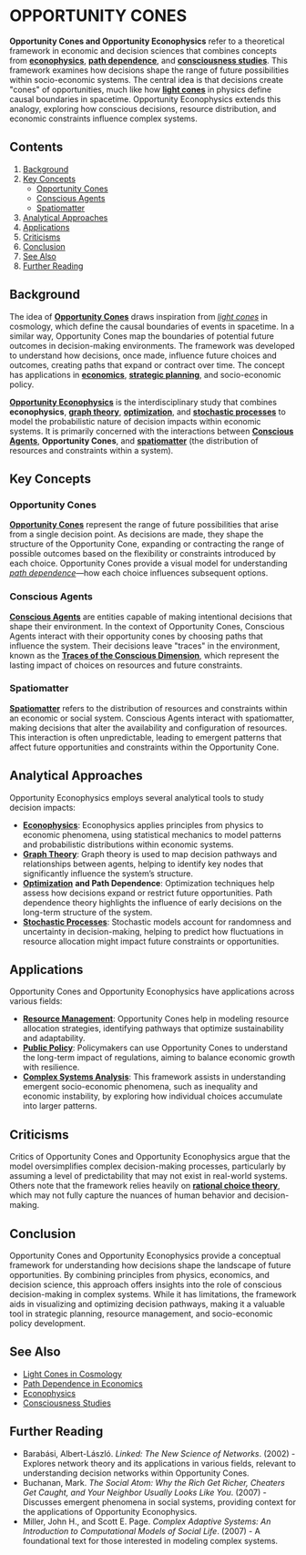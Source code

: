 # OPPORTUNITY CONES

**Opportunity Cones and Opportunity Econophysics** refer to a theoretical framework in economic and decision sciences that combines concepts from [**econophysics**](roswell_incident.md), [**path dependence**](../joes_notes/ai/democratizing_agi.md), and [**consciousness studies**](consciousness_studies.md). This framework examines how decisions shape the range of future possibilities within socio-economic systems. The central idea is that decisions create "cones" of opportunities, much like how [**light cones**](web_accessibility.md) in physics define causal boundaries in spacetime. Opportunity Econophysics extends this analogy, exploring how conscious decisions, resource distribution, and economic constraints influence complex systems.

## Contents

1. [Background](opportunity_econophysics.md#background)
2. [Key Concepts](opportunity_econophysics.md#key-concepts)
   * [Opportunity Cones](opportunity_econophysics.md#opportunity-cones)
   * [Conscious Agents](opportunity_econophysics.md#conscious-agents)
   * [Spatiomatter](opportunity_econophysics.md#spatiomatter)
3. [Analytical Approaches](opportunity_econophysics.md#analytical-approaches)
4. [Applications](opportunity_econophysics.md#applications)
5. [Criticisms](opportunity_econophysics.md#criticisms)
6. [Conclusion](opportunity_econophysics.md#conclusion)
7. [See Also](opportunity_econophysics.md#see-also)
8. [Further Reading](opportunity_econophysics.md#further-reading)

## Background

The idea of [**Opportunity Cones**](../joes_notes/ai/decentralized_ai.md) draws inspiration from [_light cones_](web_accessibility.md) in cosmology, which define the causal boundaries of events in spacetime. In a similar way, Opportunity Cones map the boundaries of potential future outcomes in decision-making environments. The framework was developed to understand how decisions, once made, influence future choices and outcomes, creating paths that expand or contract over time. The concept has applications in [**economics**](reverse_chronological_biographies.md), [**strategic planning**](../joes_notes/misc/community_service.md), and socio-economic policy.

[**Opportunity Econophysics**](opportunity_econophysics.md) is the interdisciplinary study that combines **econophysics**, [**graph theory**](GRAPH_THEORY.md), [**optimization**](OPTIMIZATION.md), and [**stochastic processes**](../joes_notes/misc/collaboration.md) to model the probabilistic nature of decision impacts within economic systems. It is primarily concerned with the interactions between [**Conscious Agents**](CONSCIOUS_AGENTS.md), **Opportunity Cones**, and [**spatiomatter**](SPATIOMATTER.md) (the distribution of resources and constraints within a system).

## Key Concepts

### Opportunity Cones

[**Opportunity Cones**](../joes_notes/ai/decentralized_ai.md) represent the range of future possibilities that arise from a single decision point. As decisions are made, they shape the structure of the Opportunity Cone, expanding or contracting the range of possible outcomes based on the flexibility or constraints introduced by each choice. Opportunity Cones provide a visual model for understanding [_path dependence_](../joes_notes/ai/democratizing_agi.md)—how each choice influences subsequent options.

### Conscious Agents

[**Conscious Agents**](CONSCIOUS_AGENTS.md) are entities capable of making intentional decisions that shape their environment. In the context of Opportunity Cones, Conscious Agents interact with their opportunity cones by choosing paths that influence the system. Their decisions leave "traces" in the environment, known as the [**Traces of the Conscious Dimension**](TRACES_OF_THE_CONSCIOUS_DIMENSION.md), which represent the lasting impact of choices on resources and future constraints.

### Spatiomatter

[**Spatiomatter**](SPATIOMATTER.md) refers to the distribution of resources and constraints within an economic or social system. Conscious Agents interact with spatiomatter, making decisions that alter the availability and configuration of resources. This interaction is often unpredictable, leading to emergent patterns that affect future opportunities and constraints within the Opportunity Cone.

## Analytical Approaches

Opportunity Econophysics employs several analytical tools to study decision impacts:

* [**Econophysics**](roswell_incident.md): Econophysics applies principles from physics to economic phenomena, using statistical mechanics to model patterns and probabilistic distributions within economic systems.
* [**Graph Theory**](GRAPH_THEORY.md): Graph theory is used to map decision pathways and relationships between agents, helping to identify key nodes that significantly influence the system’s structure.
* [**Optimization**](OPTIMIZATION.md) **and Path Dependence**: Optimization techniques help assess how decisions expand or restrict future opportunities. Path dependence theory highlights the influence of early decisions on the long-term structure of the system.
* [**Stochastic Processes**](../joes_notes/misc/collaboration.md): Stochastic models account for randomness and uncertainty in decision-making, helping to predict how fluctuations in resource allocation might impact future constraints or opportunities.

## Applications

Opportunity Cones and Opportunity Econophysics have applications across various fields:

* [**Resource Management**](RESOURCE_MANAGEMENT.md): Opportunity Cones help in modeling resource allocation strategies, identifying pathways that optimize sustainability and adaptability.
* [**Public Policy**](PUBLIC_POLICY.md): Policymakers can use Opportunity Cones to understand the long-term impact of regulations, aiming to balance economic growth with resilience.
* [**Complex Systems Analysis**](COMPLEX_SYSTEMS.md): This framework assists in understanding emergent socio-economic phenomena, such as inequality and economic instability, by exploring how individual choices accumulate into larger patterns.

## Criticisms

Critics of Opportunity Cones and Opportunity Econophysics argue that the model oversimplifies complex decision-making processes, particularly by assuming a level of predictability that may not exist in real-world systems. Others note that the framework relies heavily on [**rational choice theory**](RATIONAL_CHOICE_THEORY.md), which may not fully capture the nuances of human behavior and decision-making.

## Conclusion

Opportunity Cones and Opportunity Econophysics provide a conceptual framework for understanding how decisions shape the landscape of future opportunities. By combining principles from physics, economics, and decision science, this approach offers insights into the role of conscious decision-making in complex systems. While it has limitations, the framework aids in visualizing and optimizing decision pathways, making it a valuable tool in strategic planning, resource management, and socio-economic policy development.

## See Also

* [Light Cones in Cosmology](https://en.wikipedia.org/wiki/Light_cone)
* [Path Dependence in Economics](https://en.wikipedia.org/wiki/Path_dependence)
* [Econophysics](https://en.wikipedia.org/wiki/Econophysics)
* [Consciousness Studies](https://en.wikipedia.org/wiki/Consciousness)

## Further Reading

* Barabási, Albert-László. _Linked: The New Science of Networks_. (2002) - Explores network theory and its applications in various fields, relevant to understanding decision networks within Opportunity Cones.
* Buchanan, Mark. _The Social Atom: Why the Rich Get Richer, Cheaters Get Caught, and Your Neighbor Usually Looks Like You_. (2007) - Discusses emergent phenomena in social systems, providing context for the applications of Opportunity Econophysics.
* Miller, John H., and Scott E. Page. _Complex Adaptive Systems: An Introduction to Computational Models of Social Life_. (2007) - A foundational text for those interested in modeling complex systems.
